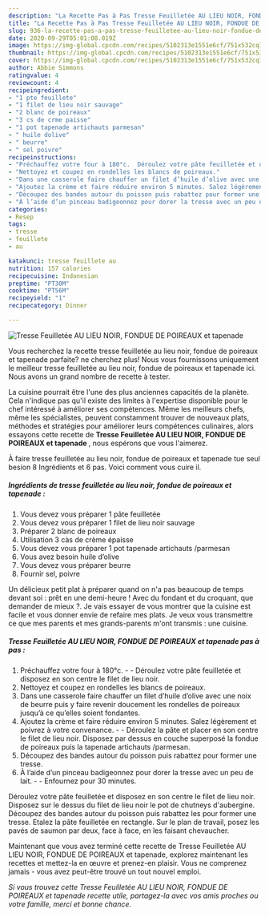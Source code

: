 ```yaml
---
description: "La Recette Pas à Pas Tresse Feuilletée AU LIEU NOIR, FONDUE DE POIREAUX et tapenade"
title: "La Recette Pas à Pas Tresse Feuilletée AU LIEU NOIR, FONDUE DE POIREAUX et tapenade"
slug: 936-la-recette-pas-a-pas-tresse-feuilletee-au-lieu-noir-fondue-de-poireaux-et-tapenade
date: 2020-09-29T05:01:08.019Z
image: https://img-global.cpcdn.com/recipes/5102313e1551e6cf/751x532cq70/tresse-feuilletee-au-lieu-noir-fondue-de-poireaux-et-tapenade-photo-principale-de-la-recette.jpg
thumbnail: https://img-global.cpcdn.com/recipes/5102313e1551e6cf/751x532cq70/tresse-feuilletee-au-lieu-noir-fondue-de-poireaux-et-tapenade-photo-principale-de-la-recette.jpg
cover: https://img-global.cpcdn.com/recipes/5102313e1551e6cf/751x532cq70/tresse-feuilletee-au-lieu-noir-fondue-de-poireaux-et-tapenade-photo-principale-de-la-recette.jpg
author: Abbie Simmons
ratingvalue: 4
reviewcount: 4
recipeingredient:
- "1 pte feuillete"
- "1 filet de lieu noir sauvage"
- "2 blanc de poireaux"
- "3 cs de crme paisse"
- "1 pot tapenade artichauts parmesan"
- " huile dolive"
- " beurre"
- " sel poivre"
recipeinstructions:
- "Préchauffez votre four à 180°c.  Déroulez votre pâte feuilletée et disposez en son centre le filet de lieu noir."
- "Nettoyez et coupez en rondelles les blancs de poireaux."
- "Dans une casserole faire chauffer un filet d’huile d’olive avec une noix de beurre puis y faire revenir doucement les rondelles de poireaux jusqu’à ce qu’elles soient fondantes."
- "Ajoutez la crème et faire réduire environ 5 minutes. Salez légèrement et poivrez à votre convenance.  Déroulez la pâte et placer en son centre le filet de lieu noir. Disposez par dessus en couche superposé la fondue de poireaux puis la tapenade artichauts /parmesan."
- "Découpez des bandes autour du poisson puis rabattez pour former une tresse."
- "À l’aide d’un pinceau badigeonnez pour dorer la tresse avec un peu de lait.  Enfournez pour 30 minutes."
categories:
- Resep
tags:
- tresse
- feuillete
- au

katakunci: tresse feuillete au 
nutrition: 157 calories
recipecuisine: Indonesian
preptime: "PT30M"
cooktime: "PT56M"
recipeyield: "1"
recipecategory: Dinner

---
```



![Tresse Feuilletée AU LIEU NOIR, FONDUE DE POIREAUX et tapenade](https://img-global.cpcdn.com/recipes/5102313e1551e6cf/751x532cq70/tresse-feuilletee-au-lieu-noir-fondue-de-poireaux-et-tapenade-photo-principale-de-la-recette.jpg)

Vous recherchez la recette tresse feuilletée au lieu noir, fondue de poireaux et tapenade parfaite? ne cherchez plus! Nous vous fournissons uniquement le meilleur tresse feuilletée au lieu noir, fondue de poireaux et tapenade ici. Nous avons un grand nombre de recette à tester.

La cuisine pourrait être l'une des plus anciennes capacités de la planète. Cela n'indique pas qu'il existe des limites à l'expertise disponible pour le chef intéressé à améliorer ses compétences. Même les meilleurs chefs, même les spécialistes, peuvent constamment trouver de nouveaux plats, méthodes et stratégies pour améliorer leurs compétences culinaires, alors essayons cette recette de <strong> Tresse Feuilletée AU LIEU NOIR, FONDUE DE POIREAUX et tapenade </strong>, nous espérons que vous l'aimerez.

<!--inarticleads1-->

À faire tresse feuilletée au lieu noir, fondue de poireaux et tapenade tue seul besion 8 Ingrédients et 6 pas. Voici comment vous cuire il.

##### Ingrédients de tresse feuilletée au lieu noir, fondue de poireaux et tapenade :

1. Vous devez vous préparer 1 pâte feuilletée
1. Vous devez vous préparer 1 filet de lieu noir sauvage
1. Préparer 2 blanc de poireaux
1. Utilisation 3 càs de crème épaisse
1. Vous devez vous préparer 1 pot tapenade artichauts /parmesan
1. Vous avez besoin  huile d’olive
1. Vous devez vous préparer  beurre
1. Fournir  sel, poivre


Un délicieux petit plat à préparer quand on n&#39;a pas beaucoup de temps devant soi : prêt en une demi-heure ! Avec du fondant et du croquant, que demander de mieux ?. Je vais essayer de vous montrer que la cuisine est facile et vous donner envie de refaire mes plats. Je veux vous transmettre ce que mes parents et mes grands-parents m&#39;ont transmis : une cuisine. 

<!--inarticleads2-->

##### Tresse Feuilletée AU LIEU NOIR, FONDUE DE POIREAUX et tapenade pas à pas :

1. Préchauffez votre four à 180°c. -  - Déroulez votre pâte feuilletée et disposez en son centre le filet de lieu noir.
1. Nettoyez et coupez en rondelles les blancs de poireaux.
1. Dans une casserole faire chauffer un filet d’huile d’olive avec une noix de beurre puis y faire revenir doucement les rondelles de poireaux jusqu’à ce qu’elles soient fondantes.
1. Ajoutez la crème et faire réduire environ 5 minutes. Salez légèrement et poivrez à votre convenance. -  - Déroulez la pâte et placer en son centre le filet de lieu noir. Disposez par dessus en couche superposé la fondue de poireaux puis la tapenade artichauts /parmesan.
1. Découpez des bandes autour du poisson puis rabattez pour former une tresse.
1. À l’aide d’un pinceau badigeonnez pour dorer la tresse avec un peu de lait. -  - Enfournez pour 30 minutes.


Déroulez votre pâte feuilletée et disposez en son centre le filet de lieu noir. Disposez sur le dessus du filet de lieu noir le pot de chutneys d&#39;aubergine. Découpez des bandes autour du poisson puis rabattez les pour former une tresse. Etalez la pâte feuilletée en rectangle. Sur le plan de travail, posez les pavés de saumon par deux, face à face, en les faisant chevaucher. 

<!--inarticleads1-->

<p>
Maintenant que vous avez terminé cette recette de Tresse Feuilletée AU LIEU NOIR, FONDUE DE POIREAUX et tapenade, explorez maintenant les recettes et mettez-la en œuvre et prenez-en plaisir. Vous ne comprenez jamais - vous avez peut-être trouvé un tout nouvel emploi.
</p>

<p>
<i>Si vous trouvez cette Tresse Feuilletée AU LIEU NOIR, FONDUE DE POIREAUX et tapenade recette utile, partagez-la avec vos amis proches ou votre famille, merci et bonne chance.</i>
</p>
